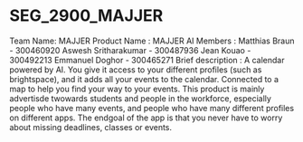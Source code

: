 # SEG_2900_MAJJER

Team Name: MAJJER
Product Name : MAJJER AI
Members :
Matthias Braun - 300460920
Aswesh Sritharakumar - 300487936
Jean Kouao - 300492213
Emmanuel Doghor - 300465271
Brief description : A calendar powered by AI. You give it access to your different profiles (such as brightspace), and it adds all your events to the calendar. Connected to a map to help you find your way to your events. This product is mainly advertisde twowards students and people in the workforce, especially people who have many events, and people who have many different profiles on different apps. The endgoal of the app is that you never have to worry about missing deadlines, classes or events.
